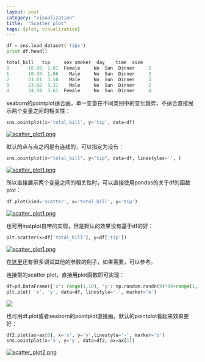 ```yaml
---
layout: post
category: "visualization"
title:  "Scatter plot"
tags: [plot, visualization]
---
```




```python
df = sns.load_dataset('tips')
print df.head()

total_bill   tip     sex smoker  day    time  size
0       16.99  1.01  Female     No  Sun  Dinner     2
1       10.34  1.66    Male     No  Sun  Dinner     3
2       21.01  3.50    Male     No  Sun  Dinner     3
3       23.68  3.31    Male     No  Sun  Dinner     2
4       24.59  3.61  Female     No  Sun  Dinner     4
```

seaborn的pointplot适合画，单一变量在不同类别中的变化趋势，不适合直接展示两个变量之间的相关性：

```python
sns.pointplot(x='total_bill', y='tip', data=df)
```

[![scatter_plot1.png](https://i.loli.net/2018/02/25/5a92c24e544f8.png)](https://i.loli.net/2018/02/25/5a92c24e544f8.png)

默认的点与点之间是有连线的，可以指定为没有：

```python
sns.pointplot(x="total_bill", y="tip", data=df, linestyles='', )
```

[![scatter_plot1.png](https://i.loli.net/2018/02/25/5a92c2a1a3a42.png)](https://i.loli.net/2018/02/25/5a92c2a1a3a42.png)

所以直接展示两个变量之间的相关性时，可以直接使用pandas的关于df的函数plot：

```python
df.plot(kind='scatter', x='total_bill', y='tip')
```

[![scatter_plot1.png](https://i.loli.net/2018/02/25/5a92c34709dd4.png)](https://i.loli.net/2018/02/25/5a92c34709dd4.png)


也可用matplot自带的实现，但是默认的效果没有基于df的好：

```python
plt.scatter(x=df['total_bill'], y=df['tip'])
```

[![scatter_plot1.png](https://i.loli.net/2018/02/26/5a93b2d55fdae.png)](https://i.loli.net/2018/02/26/5a93b2d55fdae.png)

在[这里](https://python-graph-gallery.com/scatter-plot/)还有很多调试其他的参数的例子，如果需要，可以参考。


连接型的scatter plot，直接用plot函数即可实现：

```python
df=pd.DataFrame({'x': range(1,10), 'y': np.random.randn(9)*80+range(1,10) })
plt.plot( 'x', 'y', data=df, linestyle='-', marker='o')
```

![](https://python-graph-gallery.com/wp-content/uploads/132_Matplotlib-connected-scatterplot.png)


也可用df.plot或者seaborn的pointplot直接画，默认的pointplot看起来效果更好：

```python
df2.plot(ax=ax[0], x='x', y='y',linestyle='-', marker='o')
sns.pointplot(x='x', y='y', data=df2, ax=ax[1])
```

[![scatter_plot2.png](https://i.loli.net/2018/02/26/5a93b814168c9.png)](https://i.loli.net/2018/02/26/5a93b814168c9.png)
